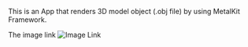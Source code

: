 This is an App that renders 3D model object (.obj file) by using MetalKit Framework.

The image link
![Image Link](https://i.imgur.com/yX6Cq9y.png)

